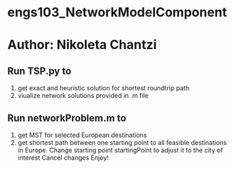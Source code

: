 # engs103_NetworkModelComponent
# Author: Nikoleta Chantzi

## Run TSP.py to 
  1. get exact and heuristic solution for shortest roundtrip path
  2. viualize network solutions provided in .m file

## Run networkProblem.m to 
  1. get MST for selected European destinations 
  2. get shortest path between one starting point to all feasible destinations in Europe. Change starting point startingPoint to adjust it to the city of interest
  Cancel changes
  Enjoy!
